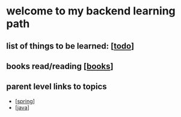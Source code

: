 # welcome to my backend learning path

## list of things to be learned: [[todo]]

## books read/reading [[books]]

## parent level links to topics

- [[spring]]
- [[java]]

[//begin]: # "Autogenerated link references for markdown compatibility"
[todo]: todo "todo"
[books]: books "books"
[spring]: spring "spring"
[java]: java "java"
[//end]: # "Autogenerated link references"
